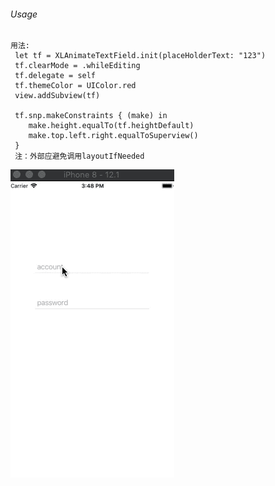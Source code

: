 

###### Usage

```
用法:
 let tf = XLAnimateTextField.init(placeHolderText: "123")
 tf.clearMode = .whileEditing
 tf.delegate = self
 tf.themeColor = UIColor.red
 view.addSubview(tf)
 
 tf.snp.makeConstraints { (make) in
    make.height.equalTo(tf.heightDefault)
    make.top.left.right.equalToSuperview()
 }
 注：外部应避免调用layoutIfNeeded

```

![image](https://github.com/kimyxl/XLAnimateTextField/blob/master/images/XLAnimateTextFieldGIF.gif)
